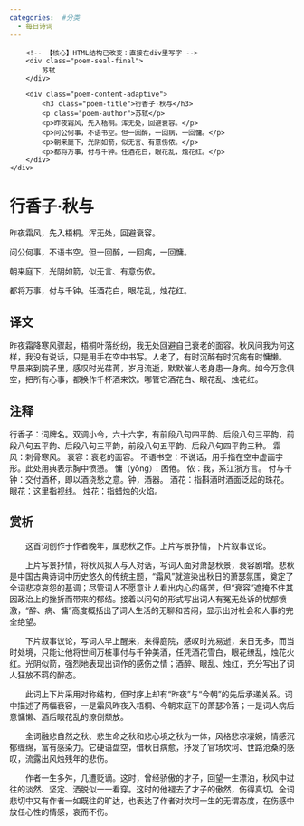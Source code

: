 ```yaml
---
categories:  #分类
  - 每日诗词
---
```


<div class="card-wrapper">
    <div class="poem-card-adaptive">
    
        <!-- 【核心】HTML结构已改变：直接在div里写字 -->
        <div class="poem-seal-final">
            苏轼
        </div>
        
        <div class="poem-content-adaptive">
            <h3 class="poem-title">行香子·秋与</h3>
            <p class="poem-author">苏轼</p>
            <p>昨夜霜风，先入梧桐。浑无处，回避衰容。</p>
            <p>问公何事，不语书空。但一回醉，一回病，一回慵。</p>
            <p>朝来庭下，光阴如箭，似无言、有意伤侬。</p>
            <p>都将万事，付与千钟。任酒花白，眼花乱，烛花红。</p>
        </div>
    </div>
</div>


# 行香子·秋与

昨夜霜风，先入梧桐。浑无处，回避衰容。

问公何事，不语书空。但一回醉，一回病，一回慵。

朝来庭下，光阴如箭，似无言、有意伤侬。

都将万事，付与千钟。任酒花白，眼花乱，烛花红。

## 译文
昨夜霜降寒风骤起，梧桐叶落纷纷，我无处回避自己衰老的面容。秋风问我为何这样，我没有说话，只是用手在空中书写。人老了，有时沉醉有时沉病有时慵懒。
早晨来到院子里，感叹时光荏苒，岁月流逝，默默催人老身患一身病。如今万念俱空，把所有心事，都换作千杯酒来饮。哪管它酒花白、眼花乱、烛花红。

## 注释
行香子：词牌名。双调小令，六十六字，有前段八句四平韵、后段八句三平韵，前段八句五平韵、后段八句三平韵，前段八句五平韵、后段八句四平韵三种。
霜风：刺骨寒风。
衰容：衰老的面容。
不语书空：不说话，用手指在空中虚画字形。此处用典表示胸中愤懑。
慵（yōng）：困倦。
侬：我，系江浙方言。
付与千钟：交付酒杯，即以酒浇愁之意。钟，酒器。
酒花：指斟酒时酒面泛起的珠花。
眼花：这里指视线。
烛花：指蜡烛的火焰。

## 赏析

　　这首词创作于作者晚年，属悲秋之作。上片写景抒情，下片叙事议论。

　　上片写景抒情，将秋风拟人与人对话，写词人面对萧瑟秋景，衰容剧增。悲秋是中国古典诗词中历史悠久的传统主题，“霜风”就渲染出秋日的萧瑟氛围，奠定了全词悲凉哀怨的基调；尽管词人不愿意让人看出内心的痛苦，但“衰容”遮掩不住其因政治上的挫折而带来的郁结。接着以问句的形式写出词人有冤无处诉的忧郁愤激，“醉、病、慵”高度概括出了词人生活的无聊和苦闷，显示出对社会和人事的完全绝望。

　　下片叙事议论，写词人早上醒来，来得庭院，感叹时光易逝，来日无多，而当时处境，只能让他将世间万桩事付与千钟美酒，任凭酒花雪白，眼花缭乱，烛花火红。光阴似箭，强烈地表现出词作的感伤之情；酒醉、眼乱、烛红，充分写出了词人狂放不羁的醉态。

　　此词上下片采用对称结构，但时序上却有“昨夜”与“今朝”的先后承递关系。词中描述了两幅衰容，一是霜风昨夜入梧桐、今朝来庭下的萧瑟冷落；一是词人病后意慵懒、酒后眼花乱的潦倒颓放。

　　全词融悲自然之秋、悲生命之秋和悲心境之秋为一体，风格悲凉凄婉，情感沉郁缠绵，富有感染力。它硬语盘空，借秋日病愈，抒发了官场坎坷、世路沧桑的感叹，流露出风烛残年的悲伤。

　　作者一生多舛，几遭贬谪。这时，曾经骄傲的才子，回望一生漂泊，秋风中过往的淡然、坚定、洒脱似一一看穿。这时的他褪去了才子的傲然，伤得真切。全词悲切中又有作者一如既往的旷达，也表达了作者对坎坷一生的无谓态度，在伤感中放任心性的情感，哀而不伤。
